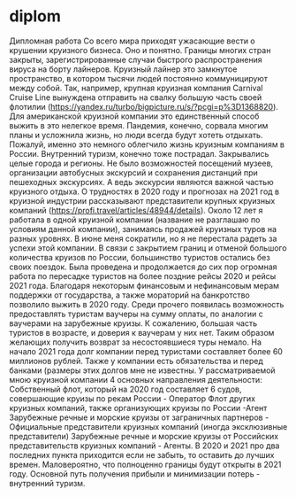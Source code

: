 # diplom
Дипломная работа
Со всего мира приходят ужасающие вести о крушении круизного бизнеса. Оно и понятно. Границы многих стран закрыты, зарегистрированные случаи быстрого распространения вируса на борту лайнеров. Круизный лайнер это замкнутое пространство, в котором тысячи людей постоянно коммуницируют между собой. 
Так, например, крупная круизная компания Carnival Cruise Line вынуждена отправить на свалку большую часть своей флотилии (https://yandex.ru/turbo/bigpicture.ru/s/?pcgi=p%3D1368820). Для американской круизной компании это единственный способ выжить в это нелегкое время. 
Пандемия, конечно, сорвала многим планы и усложнила жизнь, но люди всегда будут хотеть отдыхать. Пожалуй, именно это немного облегчило жизнь круизным компаниям в России. Внутренний туризм, конечно тоже пострадал. Закрывались целые города и регионы. Не было возможностей посещений музеев, организации автобусных экскурсий и сохранения дистанций при пешеходных экскурсиях. А ведь экскурсии являются важной частью круизного отдыха. 
О трудностях в 2020 году   и прогнозах на 2021 год в круизной индустрии  рассказывают представители крупных круизных компаний (https://profi.travel/articles/48944/details).
Около 12 лет я работала в одной круизной компании (название не разглашаю по условиям данной компании), занимаясь продажей круизных туров на разных уровнях. В июне меня сократили, но я не перестала радеть за успехи этой компании. В связи с закрытием границ и отменой большого количества круизов по России, большинство туристов остались без своих поездок. Была проведена и продолжается до сих пор огромная работа по пересадке туристов на более поздние рейсы 2020 и рейсы 2021 года. Благодаря некоторым финансовым и нефинансовым мерам поддержки от государства, а также мораторий на банкротство позволило выжить в 2020 году.  Среди прочего появилась возможность предоставлять туристам ваучеры на сумму оплаты, по аналогии с ваучерами на зарубежные круизы. К сожалению, большая часть туристов в возрасте, и доверия к ваучерам у них нет. Таким образом желающих получить возврат за несостоявшиеся туры немало. На начало 2021 года долг компании перед туристами составляет более 60 миллионов рублей. Также у компании есть обязательства и перед банками (размеры этих долгов мне не известны. 
У рассматриваемой мною круизной компании 4 основных направления деятельности:
Собственный флот, который на 2020 год составляет 6 судов, совершающие круизы по рекам России - Оператор
Флот других круизных компаний, также организующих круизы по России  -Агент
Зарубежные речные и морские круизы от заграничных партнеров - Официальные представители круизных компаний (иногда эксклюзивные представители)
Зарубежные речные и морские круизы от Российских представительств круизных компаний - Агенты.
В 2020 и 2021 про два последних пункта приходится если не забыть, то оставить до лучших времен. Маловероятно, что полноценно границы будут открыты в 2021 году. Основной путь получения прибыли и минимизации потерь - внутренний туризм. 
